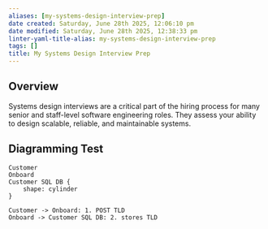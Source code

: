 ```yaml
---
aliases: [my-systems-design-interview-prep]
date created: Saturday, June 28th 2025, 12:06:10 pm
date modified: Saturday, June 28th 2025, 12:38:33 pm
linter-yaml-title-alias: my-systems-design-interview-prep
tags: []
title: My Systems Design Interview Prep
---
```


## Overview

Systems design interviews are a critical part of the hiring process for many senior and staff-level software engineering roles. They assess your ability to design scalable, reliable, and maintainable systems.

## Diagramming Test

```d2 width=300px
Customer
Onboard
Customer SQL DB {
	shape: cylinder
}

Customer -> Onboard: 1. POST TLD
Onboard -> Customer SQL DB: 2. stores TLD
```

